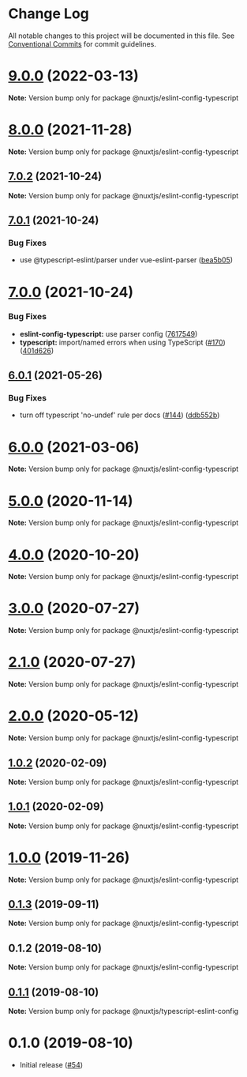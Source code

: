 # Change Log

All notable changes to this project will be documented in this file.
See [Conventional Commits](https://conventionalcommits.org) for commit guidelines.

# [9.0.0](https://github.com/nuxt/eslint-config/compare/@nuxtjs/eslint-config-typescript@8.0.0...@nuxtjs/eslint-config-typescript@9.0.0) (2022-03-13)

**Note:** Version bump only for package @nuxtjs/eslint-config-typescript





# [8.0.0](https://github.com/nuxt/eslint-config/compare/@nuxtjs/eslint-config-typescript@7.0.2...@nuxtjs/eslint-config-typescript@8.0.0) (2021-11-28)

**Note:** Version bump only for package @nuxtjs/eslint-config-typescript





## [7.0.2](https://github.com/nuxt/eslint-config/compare/@nuxtjs/eslint-config-typescript@7.0.1...@nuxtjs/eslint-config-typescript@7.0.2) (2021-10-24)

**Note:** Version bump only for package @nuxtjs/eslint-config-typescript





## [7.0.1](https://github.com/nuxt/eslint-config/compare/@nuxtjs/eslint-config-typescript@7.0.0...@nuxtjs/eslint-config-typescript@7.0.1) (2021-10-24)


### Bug Fixes

* use @typescript-eslint/parser under vue-eslint-parser ([bea5b05](https://github.com/nuxt/eslint-config/commit/bea5b052e322d8c59bdef96d90300d3dda28ed9c))





# [7.0.0](https://github.com/nuxt/eslint-config/compare/@nuxtjs/eslint-config-typescript@6.0.1...@nuxtjs/eslint-config-typescript@7.0.0) (2021-10-24)


### Bug Fixes

* **eslint-config-typescript:** use parser config ([7617549](https://github.com/nuxt/eslint-config/commit/7617549147d16018ed46a073bffff920b89e1bfb))
* **typescript:** import/named errors when using TypeScript ([#170](https://github.com/nuxt/eslint-config/issues/170)) ([401d626](https://github.com/nuxt/eslint-config/commit/401d6262eed320465b3fb3eb8a0067fc8bf935b3))





## [6.0.1](https://github.com/nuxt/eslint-config/compare/@nuxtjs/eslint-config-typescript@6.0.0...@nuxtjs/eslint-config-typescript@6.0.1) (2021-05-26)


### Bug Fixes

* turn off typescript 'no-undef' rule per docs ([#144](https://github.com/nuxt/eslint-config/issues/144)) ([ddb552b](https://github.com/nuxt/eslint-config/commit/ddb552bb76b4f379f9f23827ccdf8708be12ad27))





# [6.0.0](https://github.com/nuxt/eslint-config/compare/@nuxtjs/eslint-config-typescript@5.0.0...@nuxtjs/eslint-config-typescript@6.0.0) (2021-03-06)

**Note:** Version bump only for package @nuxtjs/eslint-config-typescript





# [5.0.0](https://github.com/nuxt/eslint-config/compare/@nuxtjs/eslint-config-typescript@4.0.0...@nuxtjs/eslint-config-typescript@5.0.0) (2020-11-14)

**Note:** Version bump only for package @nuxtjs/eslint-config-typescript





# [4.0.0](https://github.com/nuxt/eslint-config/compare/@nuxtjs/eslint-config-typescript@3.0.0...@nuxtjs/eslint-config-typescript@4.0.0) (2020-10-20)

**Note:** Version bump only for package @nuxtjs/eslint-config-typescript





# [3.0.0](https://github.com/nuxt/eslint-config/compare/@nuxtjs/eslint-config-typescript@2.1.0...@nuxtjs/eslint-config-typescript@3.0.0) (2020-07-27)

**Note:** Version bump only for package @nuxtjs/eslint-config-typescript





# [2.1.0](https://github.com/nuxt/eslint-config/compare/@nuxtjs/eslint-config-typescript@2.0.0...@nuxtjs/eslint-config-typescript@2.1.0) (2020-07-27)

**Note:** Version bump only for package @nuxtjs/eslint-config-typescript





# [2.0.0](https://github.com/nuxt/eslint-config/compare/@nuxtjs/eslint-config-typescript@1.0.2...@nuxtjs/eslint-config-typescript@2.0.0) (2020-05-12)

**Note:** Version bump only for package @nuxtjs/eslint-config-typescript





## [1.0.2](https://github.com/nuxt/eslint-config/compare/@nuxtjs/eslint-config-typescript@1.0.1...@nuxtjs/eslint-config-typescript@1.0.2) (2020-02-09)

**Note:** Version bump only for package @nuxtjs/eslint-config-typescript





## [1.0.1](https://github.com/nuxt/eslint-config/compare/@nuxtjs/eslint-config-typescript@1.0.0...@nuxtjs/eslint-config-typescript@1.0.1) (2020-02-09)

**Note:** Version bump only for package @nuxtjs/eslint-config-typescript





# [1.0.0](https://github.com/nuxt/eslint-config/compare/@nuxtjs/eslint-config-typescript@0.1.3...@nuxtjs/eslint-config-typescript@1.0.0) (2019-11-26)

**Note:** Version bump only for package @nuxtjs/eslint-config-typescript





## [0.1.3](https://github.com/nuxt/eslint-config/compare/@nuxtjs/eslint-config-typescript@0.1.2...@nuxtjs/eslint-config-typescript@0.1.3) (2019-09-11)

**Note:** Version bump only for package @nuxtjs/eslint-config-typescript





## 0.1.2 (2019-08-10)

**Note:** Version bump only for package @nuxtjs/eslint-config-typescript





## [0.1.1](https://github.com/nuxt/eslint-config/compare/@nuxtjs/typescript-eslint-config@0.1.0...@nuxtjs/typescript-eslint-config@0.1.1) (2019-08-10)

**Note:** Version bump only for package @nuxtjs/typescript-eslint-config





# 0.1.0 (2019-08-10)

* Initial release ([#54](https://github.com/nuxt/eslint-config/pull/54))
